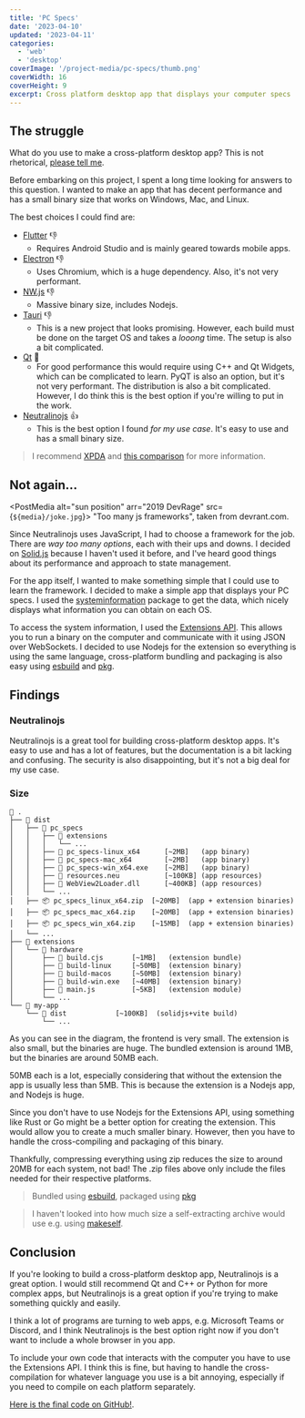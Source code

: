 ```yaml
---
title: 'PC Specs'
date: '2023-04-10'
updated: '2023-04-11'
categories:
  - 'web'
  - 'desktop'
coverImage: '/project-media/pc-specs/thumb.png'
coverWidth: 16
coverHeight: 9
excerpt: Cross platform desktop app that displays your computer specs
---
```


<script>
	import PostMedia from '$lib/components/PostMedia.svelte';
  import ExtLink from '$lib/components/ExtLink.svelte';
	const media = "/project-media/pc-specs";

  import DoubleBar from '$lib/components/DoubleBar.svelte'

  const xCallback = function (value) {
		return this.getLabelForValue(value);
	}

  const totalsBarData = {
    labels: ["With", "Without"],
		datasets: [
			{
    label: 'With Extension',
				data: {
          "With": 50
        },
				borderWidth: 2,
				borderColor: 'rgba(255, 134, 159, 1)',
				backgroundColor: 'rgba(255, 134,159,0.4)'
			},
			{
				label: 'Without Extension',
				data: {
          "Without": 5
        },
				borderWidth: 2,
				borderColor: 'rgba(98,  182, 239, 1)',
				backgroundColor: 'rgba(98,  182, 239,0.4)'
			}
		]
	};
</script>

## The struggle

What do you use to make a cross-platform desktop app? This is not rhetorical, [please tell me](/contact).

Before embarking on this project, I spent a long time looking for answers to this question. I wanted to make an app that has decent performance and has a small binary size that works on Windows, Mac, and Linux.

The best choices I could find are:

- [Flutter](https://flutter.dev/) 👎
  - Requires Android Studio and is mainly geared towards mobile apps.
- [Electron](https://www.electronjs.org/) 👎
  - Uses Chromium, which is a huge dependency. Also, it's not very performant.
- [NW.js](https://nwjs.io/) 👎
  - Massive binary size, includes Nodejs.
- [Tauri](https://tauri.studio/) 👎
  - This is a new project that looks promising. However, each build must be done on the target OS and takes a _looong_ time. The setup is also a bit complicated.
- [Qt](https://www.qt.io/) 🤷
  - For good performance this would require using C++ and Qt Widgets, which can be complicated to learn. PyQT is also an option, but it's not very performant. The distribution is also a bit complicated. However, I do think this is the best option if you're willing to put in the work.
- [Neutralinojs](https://neutralino.js.org/) 👍
  - This is the best option I found _for my use case_. It's easy to use and has a small binary size.

> I recommend [XPDA](https://xpda.net/) and [this comparison](https://github.com/Elanis/web-to-desktop-framework-comparison) for more information.

## Not again...

<PostMedia alt="sun position" arr="2019 DevRage" src={`${media}/joke.jpg`}>
"Too many js frameworks", taken from <ExtLink href="https://devrant.com/rants/1998678/too-many-js-frameworks">devrant.com</ExtLink>.
</PostMedia>

Since Neutralinojs uses JavaScript, I had to choose a framework for the job. There are _way too many options_, each with their ups and downs. I decided on [Solid.js](https://www.solidjs.com/) because I haven't used it before, and I've heard good things about its performance and approach to state management.

For the app itself, I wanted to make something simple that I could use to learn the framework. I decided to make a simple app that displays your PC specs. I used the [systeminformation](https://www.npmjs.com/package/systeminformation) package to get the data, which nicely displays what information you can obtain on each OS.

To access the system information, I used the [Extensions API](https://neutralino.js.org/docs/how-to/extensions-overview). This allows you to run a binary on the computer and communicate with it using JSON over WebSockets. I decided to use Nodejs for the extension so everything is using the same language, cross-platform bundling and packaging is also easy using [esbuild](https://esbuild.github.io/) and [pkg](https://www.npmjs.com/package/pkg).

## Findings

### Neutralinojs

Neutralinojs is a great tool for building cross-platform desktop apps. It's easy to use and has a lot of features, but the documentation is a bit lacking and confusing. The security is also disappointing, but it's not a big deal for my use case.

### Size

```plaintext
📂 .
├── 📂 dist
│   ├── 📂 pc_specs
│   │   ├── 📂 extensions
│   │   │   └── ...
│   │   ├── 💾 pc_specs-linux_x64      [~2MB]   (app binary)
│   │   ├── 💾 pc_specs-mac_x64        [~2MB]   (app binary)
│   │   ├── 💾 pc_specs-win_x64.exe    [~2MB]   (app binary)
│   │   ├── 💾 resources.neu           [~100KB] (app resources)
│   │   ├── 💾 WebView2Loader.dll      [~400KB] (app resources)
│   │   └── ...
│   ├── 📦 pc_specs_linux_x64.zip  [~20MB]  (app + extension binaries)
│   ├── 📦 pc_specs_mac_x64.zip    [~20MB]  (app + extension binaries)
│   ├── 📦 pc_specs_win_x64.zip    [~15MB]  (app + extension binaries)
│   └── ...
├── 📂 extensions
│   └── 📂 hardware
│       ├── 📄 build.cjs       [~1MB]   (extension bundle)
│       ├── 📄 build-linux     [~50MB]  (extension binary)
│       ├── 📄 build-macos     [~50MB]  (extension binary)
│       ├── 📄 build-win.exe   [~40MB]  (extension binary)
│       ├── 📄 main.js         [~5KB]   (extension module)
│       └── ...
└── 📂 my-app
    └── 📂 dist            [~100KB]  (solidjs+vite build)
        └── ...
```

As you can see in the diagram, the frontend is very small. The extension is also small, but the binaries are huge. The bundled extension is around 1MB, but the binaries are around 50MB each.

50MB each is a lot, especially considering that without the extension the app is usually less than 5MB. This is because the extension is a Nodejs app, and Nodejs is huge.

<div class="hide-on-mobile">
    <DoubleBar className="small" title="With Extension vs Without Extension" xCallback={xCallback} yTitle="Size (MB)" data={totalsBarData} />
</div>

Since you don't have to use Nodejs for the Extensions API, using something like Rust or Go might be a better option for creating the extension. This would allow you to create a much smaller binary. However, then you have to handle the cross-compiling and packaging of this binary.

Thankfully, compressing everything using zip reduces the size to around 20MB for each system, not bad! The .zip files above only include the files needed for their respective platforms.

> Bundled using [esbuild](https://esbuild.github.io/), packaged using [pkg](https://github.com/vercel/pkg)

> I haven't looked into how much size a self-extracting archive would use e.g. using [makeself](https://makeself.io/).

## Conclusion

If you're looking to build a cross-platform desktop app, Neutralinojs is a great option. I would still recommend Qt and C++ or Python for more complex apps, but Neutralinojs is a great option if you're trying to make something quickly and easily.

I think a lot of programs are turning to web apps, e.g. Microsoft Teams or Discord, and I think Neutralinojs is the best option right now if you don't want to include a whole browser in you app.

To include your own code that interacts with the computer you have to use the Extensions API. I think this is fine, but having to handle the cross-compilation for whatever language you use is a bit annoying, especially if you need to compile on each platform separately.

[Here is the final code on GitHub!](https://github.com/piotrpdev/pc-specs).
